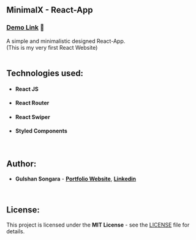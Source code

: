 ## MinimalX - React-App 

### [Demo Link](https://minimalx.netlify.app/) 🔗

A simple and minimalistic designed React-App.
<br/>
(This is my very first React Website)
<br/><br/>

## Technologies used:

- #### **React JS**
- #### **React Router**
- #### **React Swiper**
- #### **Styled Components**
<br/>

## Author:

- **Gulshan Songara** - **[Portfolio Website](https://gulshansongara.netlify.app)**, **[Linkedin](https://www.linkedin.com/in/gulshan-songara/)** 
<br/>

## License:

This project is licensed under the  **MIT License** - see the [LICENSE](LICENSE) file for details.

